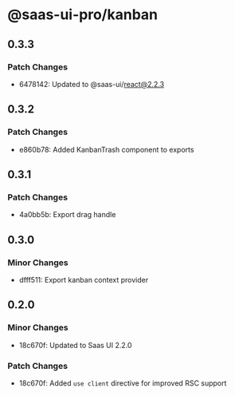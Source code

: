 # @saas-ui-pro/kanban

## 0.3.3

### Patch Changes

- 6478142: Updated to @saas-ui/react@2.2.3

## 0.3.2

### Patch Changes

- e860b78: Added KanbanTrash component to exports

## 0.3.1

### Patch Changes

- 4a0bb5b: Export drag handle

## 0.3.0

### Minor Changes

- dfff511: Export kanban context provider

## 0.2.0

### Minor Changes

- 18c670f: Updated to Saas UI 2.2.0

### Patch Changes

- 18c670f: Added `use client` directive for improved RSC support
